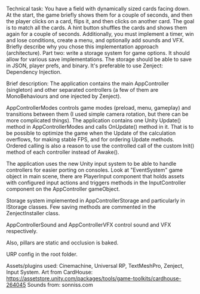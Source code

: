 Technical task:
You have a field with dynamically sized cards facing down.
At the start, the game briefly shows them for a couple of seconds, and then the player clicks on a card, flips it, and then clicks on another card.
The goal is to match all the cards.
A hint button shuffles the cards and shows them again for a couple of seconds.
Additionally, you must implement a timer, win and lose conditions, create a menu, and optionally add sounds and VFX. Briefly describe why you chose this implementation approach (architecture).
Part two: write a storage system for game options. It should allow for various save implementations.
The storage should be able to save in JSON, player prefs, and binary.
It's preferable to use Zenject: Dependency Injection.

Brief description:
The application contains the main AppController (singleton) and other separated controllers (a few of them are MonoBehaviours and one injected by Zenject). 

AppControllerModes controls game modes (preload, menu, gameplay) and transitions between them (I used simple camera rotation, but there can be more complicated things). The application contains one Unity Update() method in AppControllerModes and calls OnUpdate() method in it. That is to be possible to optimize the game when the Update of the calculation overflows, for making stable FPS, and for ordering Update methods. Ordered calling is also a reason to use the controlled call of the custom Init() method of each controller instead of Awake().

The application uses the new Unity input system to be able to handle controllers for easier porting on consoles. Look at "EventSystem" game object in main scene, there are PlayerInput component that holds assets with configured input actions and triggers methods in the InputController component on the AppController gameObject.

Storage system implemented in AppControllerStorage and particularly in IStorage classes. Few saving methods are commented in the ZenjectInstaller class.

AppControllerSound and AppControllerVFX control sound and VFX respectively.

Also, pillars are static and occlusion is baked.

URP config in the root folder.

Assets/plugins used: Cinemachine, Universal RP, TextMeshPro, Zenject, Input System. 
Art from CardHouse: https://assetstore.unity.com/packages/tools/game-toolkits/cardhouse-264045
Sounds from: sonniss.com
